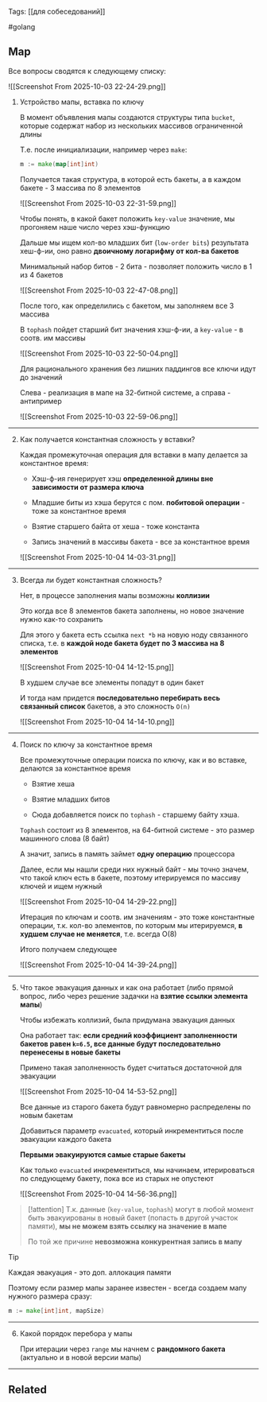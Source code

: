 Tags: [[для собеседований]]

#golang 



## Map



Все вопросы сводятся к следующему списку:

![[Screenshot From 2025-10-03 22-24-29.png]]



1. Устройство мапы, вставка по ключу

	В момент объявления мапы создаются структуры типа `bucket`, которые содержат набор из нескольких массивов ограниченной длины
	
	Т.е. после инициализации, например через `make`: 
	
	```go
	m := make(map[int]int)
	```
	
	Получается такая структура, в которой есть бакеты, а в каждом бакете - 3 массива по 8 элементов
	
	![[Screenshot From 2025-10-03 22-31-59.png]]
	
	
	
	Чтобы понять, в какой бакет положить `key-value` значение, мы прогоняем наше число через хэш-функцию
	
	Дальше мы ищем кол-во младших бит (`low-order bits`) результата хеш-ф-ии, оно равно **двоичному логарифму от кол-ва бакетов**
	
	Минимальный набор битов - 2 бита - позволяет положить число в 1 из 4 бакетов
	
	![[Screenshot From 2025-10-03 22-47-08.png]]
	
	
	
	После того, как определились с бакетом, мы заполняем все 3 массива
	
	В `tophash` пойдет старший бит значения хэш-ф-ии, а `key-value` - в соотв. им массивы
	
	![[Screenshot From 2025-10-03 22-50-04.png]]
	
	
	
	Для рационального хранения без лишних паддингов все ключи идут до значений
	
	Слева - реализация в мапе на 32-битной системе, а справа - антипример
	
	![[Screenshot From 2025-10-03 22-59-06.png]]


---


2. Как получается константная сложность у вставки?

	Каждая промежуточная операция для вставки в мапу делается за константное время:
	
	- Хэш-ф-ия генерирует хэш **определенной длины вне зависимости от размера ключа**
	  
	- Младшие биты из хэша берутся с пом. **побитовой операции** - тоже за константное время
	  
	- Взятие старшего байта от хеша - тоже константа
	  
	- Запись значений в массивы бакета - все за константное время
	
	![[Screenshot From 2025-10-04 14-03-31.png]]


---


3. Всегда ли будет константная сложность?

	Нет, в процессе заполнения мапы возможны **коллизии**
	
	Это когда все 8 элементов бакета заполнены, но новое значение нужно как-то сохранить
	
	Для этого у бакета есть ссылка `next *b` на новую ноду связанного списка, т.е. в **каждой ноде бакета будет по 3 массива на 8 элементов**
	
	![[Screenshot From 2025-10-04 14-12-15.png]]
	
	
	
	В худшем случае все элементы попадут в один бакет
	
	И тогда нам придется **последовательно перебирать весь связанный список** бакетов, а это сложность `O(n)`
	
	![[Screenshot From 2025-10-04 14-14-10.png]]


---


4. Поиск по ключу за константное время

	Все промежуточные операции поиска по ключу, как и во вставке, делаются за константное время
	
	- Взятие хеша
	  
	- Взятие младших битов
	  
	- Сюда добавляется поиск по `tophash` - старшему байту хэша. 
	
	
	
	`Tophash` состоит из 8 элементов, на 64-битной системе - это размер машинного слова (8 байт)
	
	А значит, запись в память займет **одну операцию** процессора
	
	Далее, если мы нашли среди них нужный байт - мы точно значем, что такой ключ есть в бакете, поэтому итерируемся по массиву ключей и ищем нужный 
	
	![[Screenshot From 2025-10-04 14-29-22.png]]
	
	
	Итерация по ключам и соотв. им значениям - это тоже константные операции, т.к. кол-во элементов, по которым мы итерируемся, **в худшем случае не меняется**, т.е. всегда O(8)
	
	Итого получаем следующее
	
	![[Screenshot From 2025-10-04 14-39-24.png]]


---


5. Что такое эвакуация данных и как она работает (либо прямой вопрос, либо через решение задачки на **взятие ссылки элемента мапы**)

	Чтобы избежать коллизий, была придумана эвакуация данных
	
	Она работает так: **если средний коэффициент заполненности бакетов равен `k=6.5`, все данные будут последовательно перенесены в новые бакеты**
	
	
	
	Примено такая заполненность будет считаться достаточной для эвакуации 
	
	![[Screenshot From 2025-10-04 14-53-52.png]]
	
	
	
	Все данные из старого бакета будут равномерно распределены по новым бакетам
	
	Добавиться параметр `evacuated`, который инкрементиться после эвакуации каждого бакета
	
	**Первыми эвакуируются самые старые бакеты**
	
	Как только `evacuated` инкрементиться, мы начинаем, итерироваться по следующему бакету, пока все из старых не опустеют
	
	![[Screenshot From 2025-10-04 14-56-36.png]]



> [!attention] 
> Т.к. данные (`key-value`, `tophash`) могут в любой момент быть эвакуированы в новый бакет (попасть в другой участок памяти), **мы не можем взять ссылку на значение в мапе**
> 
> По той же причине **невозможна конкурентная запись в мапу** 


>[!tip]  
> Каждая эвакуация - это доп. аллокация памяти
> 
> Поэтому если размер мапы заранее известен - всегда создаем мапу нужного размера сразу:
> 
> ```go
> m := make[int]int, mapSize) 
> ```
> 


---


6. Какой порядок перебора у мапы

	При итерации через `range` мы начнем с **рандомного бакета** (актуально и в новой версии мапы)
	
	
	
	
	
	
	
	


---


## Related


